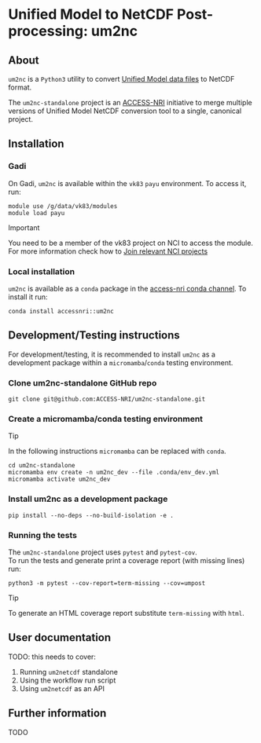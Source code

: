 # Unified Model to NetCDF Post-processing: um2nc

## About

`um2nc` is a `Python3` utility to convert [Unified Model data files](https://code.metoffice.gov.uk/doc/um/latest/papers/umdp_F03.pdf) to NetCDF format.

The `um2nc-standalone` project is an [ACCESS-NRI](https://www.access-nri.org.au/) initiative to merge multiple versions of Unified Model NetCDF conversion tool to a single, canonical project. 

## Installation

### Gadi

On Gadi, `um2nc` is available within the `vk83` `payu` environment. 
To access it, run: 
```
module use /g/data/vk83/modules
module load payu
```
> [!IMPORTANT]  
> You need to be a member of the vk83 project on NCI to access the module. For more information check how to [Join relevant NCI projects](https://access-hive.org.au/getting_started/set_up_nci_account/#join-relevant-nci-projects)

### Local installation
`um2nc` is available as a `conda` package in the [access-nri conda channel](https://anaconda.org/accessnri/um2nc).
To install it run:
```
conda install accessnri::um2nc
```

## Development/Testing instructions
For development/testing, it is recommended to install `um2nc` as a development package within a `micromamba`/`conda` testing environment.

### Clone um2nc-standalone GitHub repo
```
git clone git@github.com:ACCESS-NRI/um2nc-standalone.git
```

### Create a micromamba/conda testing environment
> [!TIP]  
> In the following instructions `micromamba` can be replaced with `conda`.

```
cd um2nc-standalone
micromamba env create -n um2nc_dev --file .conda/env_dev.yml
micromamba activate um2nc_dev
```

### Install um2nc as a development package
```
pip install --no-deps --no-build-isolation -e .
```

### Running the tests

The `um2nc-standalone` project uses `pytest` and `pytest-cov`.<br>
To run the tests and generate print a coverage report (with missing lines) run:

```
python3 -m pytest --cov-report=term-missing --cov=umpost
```
> [!TIP]
> To generate an HTML coverage report substitute `term-missing` with `html`.

## User documentation

TODO: this needs to cover:

1. Running `um2netcdf` standalone
2. Using the workflow run script
3. Using `um2netcdf` as an API

## Further information

TODO
